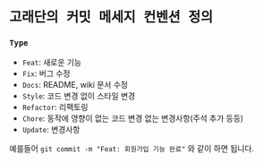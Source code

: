 # `고래단의 커밋 메세지 컨벤션 정의`

### `Type`

- `Feat`: 새로운 기능
- `Fix`: 버그 수정
- `Docs`: README, wiki 문서 수정
- `Style`: 코드 변경 없이 스타일 변경
- `Refactor`: 리팩토링
- `Chore`: 동작에 영향이 없는 코드 변경 없는 변경사항(주석 추가 등등)
- `Update`: 변경사항

예를들어 `git commit -m "Feat: 회원가입 기능 완료"` 와 같이 하면 됩니다. 



